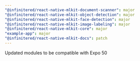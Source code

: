 ```yaml
---
"@infinitered/react-native-mlkit-document-scanner": major
"@infinitered/react-native-mlkit-object-detection": major
"@infinitered/react-native-mlkit-face-detection": major
"@infinitered/react-native-mlkit-image-labeling": major
"@infinitered/react-native-mlkit-core": major
"example-app": major
"@infinitered/react-native-mlkit-docs": patch
---
```


Updated modules to be compatible with Expo 50